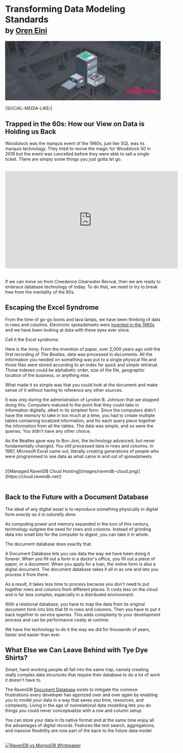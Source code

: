 # Transforming Data Modeling Standards <br/><small>by <a href="mailto:ayende@hibernatingrhinos.com">Oren Eini</a></small>

![How our 1960s View of Data is Holding us Back](images/trapped-in-the-60s-how-our-view-on-data-is-holding-us-back.jpg)

{SOCIAL-MEDIA-LIKE/}

## Trapped in the 60s: How our View on Data is Holding us Back

Woodstock was the marquis event of the 1960s, just like SQL was its marquis technology. They tried to revive the magic for Woodstock 50 in 2019 but the event was cancelled before they were able to sell a single ticket. There are simply some things you just gotta let go.
<br/>
<br/>
<div class="text-center"><iframe width="560" height="315" src="https://www.youtube.com/embed/Aae_RHRptRg" frameborder="0" allow="accelerometer; autoplay; encrypted-media; gyroscope; picture-in-picture" allowfullscreen></iframe></div>
<br/>

If we can move on from Creedence Clearwater Revival, then we are ready to embrace database technology of today. To do that, we need to try to break free from the mentality of the 60s.

## Escaping the Excel Syndrome

From the time of go-go boots and lava lamps, we have been thinking of data in rows and columns. Electronic spreadsheets were [invented in the 1960s](https://en.wikipedia.org/wiki/Spreadsheet) and we have been looking at data with these eyes ever since.

Call it the Excel syndrome.

Here is the irony. From the invention of paper, over 2,000 years ago until the first recording of *The Beatles*, data was processed in documents. All the information you needed on something was put to a single physical file and those files were stored according to an index for quick and simple retrieval. Those indexes could be alphabetic order, size of the file, geographic location of the business, or anything else.

What made it so simple was that you could look at the document and make sense of it without having to reference any other sources.

It was only during the administration of Lyndon B. Johnson that we stopped doing this. Computers matured to the point that they could take in information digitally, albeit in its simplest form. Since the computers didn't have the memory to take in too much at a time, you had to create multiple tables containing localized information, and for each query piece together the information from all the tables. The data was simple, and so were the queries. You didn't have any other choice.

As the Beatles gave way to Bon Jovi, the technology advanced, but never fundamentally changed. You still processed data in rows and columns. In 1987, Microsoft Excel came out, literally creating generations of people who were programmed to see data as what came in and out of spreadsheets.

<br/>
[![Managed RavenDB Cloud Hosting](images/ravendb-cloud.png)](https://cloud.ravendb.net/)
<br/><br/>

## Back to the Future with a Document Database

The ideal of any digital asset is to reproduce something physically in digital form *exactly as it is naturally done*.

As computing power and memory expanded in the turn of this century, technology outgrew the need for rows and columns. Instead of grinding data into small bits for the computer to digest, you can take it in whole.

The document database does exactly that.

A Document Database lets you use data the way we have been doing it forever. When you fill out a form in a doctor's office, you fill out a piece of paper, or a document. When you apply for a loan, the online form is also a digital document. The document database takes it all in as one and lets you process it from there.

As a result, it takes less time to process because you don't need to put together rows and columns from different places. It costs less on the cloud and is far less complex, especially in a distributed environment.

With a relational database, you have to map the data from its original document form into bits that fit in rows and columns. Then you have to put it back together to service queries. This adds complexity to your development process and can be performance costly at runtime.

We have the technology to do it the way we did for thousands of years, faster and easier than ever.

## What Else we Can Leave Behind with Tye Dye Shirts?

Smart, hard-working people all fall into the same trap, namely creating really complex data structures that require their database to do a lot of work it doesn't have to.

The RavenDB [Document Database](https://ravendb.net) exists to mitigate the common frustrations every developer has agonized over and over again by enabling you to model your data in a way that saves you time, resources, and complexity. Living in the age of nonrelational data modelling lets you do things you could never conceptualize with a row and column setup.

You can store your data in its native format and at the same time enjoy all the advantages of digital records. Features like text search, aggregations, and massive flexibility are now part of the back to the future data model.

<br/>
<div class="text-center">
    <a href="https://ravendb.net/whitepapers/mongodb-ravendb-best-nosql-open-source-document-database"><img src="images/ravendb-vs-mongodb.png" alt="RavenDB vs MongoDB Whitepaper"/></a>
</div>
<br/>